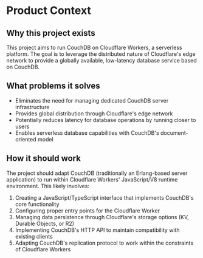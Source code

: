 # Product Context

## Why this project exists
This project aims to run CouchDB on Cloudflare Workers, a serverless platform. The goal is to leverage the distributed nature of Cloudflare's edge network to provide a globally available, low-latency database service based on CouchDB.

## What problems it solves
- Eliminates the need for managing dedicated CouchDB server infrastructure
- Provides global distribution through Cloudflare's edge network
- Potentially reduces latency for database operations by running closer to users
- Enables serverless database capabilities with CouchDB's document-oriented model

## How it should work
The project should adapt CouchDB (traditionally an Erlang-based server application) to run within Cloudflare Workers' JavaScript/V8 runtime environment. This likely involves:

1. Creating a JavaScript/TypeScript interface that implements CouchDB's core functionality
2. Configuring proper entry points for the Cloudflare Worker
3. Managing data persistence through Cloudflare's storage options (KV, Durable Objects, or R2)
4. Implementing CouchDB's HTTP API to maintain compatibility with existing clients
5. Adapting CouchDB's replication protocol to work within the constraints of Cloudflare Workers